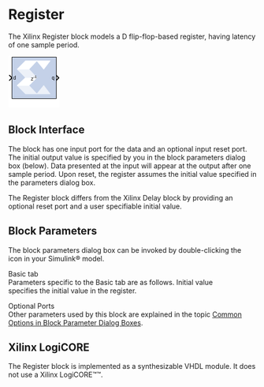 # Register

The Xilinx Register block models a D flip-flop-based register, having
latency of one sample period.

![](./Images/block.png)

## Block Interface

The block has one input port for the data and an optional input reset
port. The initial output value is specified by you in the block
parameters dialog box (below). Data presented at the input will appear
at the output after one sample period. Upon reset, the register assumes
the initial value specified in the parameters dialog box.

The Register block differs from the Xilinx Delay block by providing an
optional reset port and a user specifiable initial value.

## Block Parameters

The block parameters dialog box can be invoked by double-clicking the
icon in your Simulink® model.

Basic tab  
Parameters specific to the Basic tab are as follows.
Initial value  
specifies the initial value in the register.

Optional Ports  
Other parameters used by this block are explained in the topic [Common
Options in Block Parameter Dialog
Boxes](common-options-in-block-parameter-dialog-boxes-aa1032308.html).

## Xilinx LogiCORE

The Register block is implemented as a synthesizable VHDL module. It
does not use a Xilinx LogiCORE™™.
